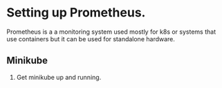 # Setting up Prometheus.

Prometheus is a a monitoring system used mostly for k8s or systems that use containers but it can be used for standalone hardware.

## Minikube

1. Get minikube up and running.  